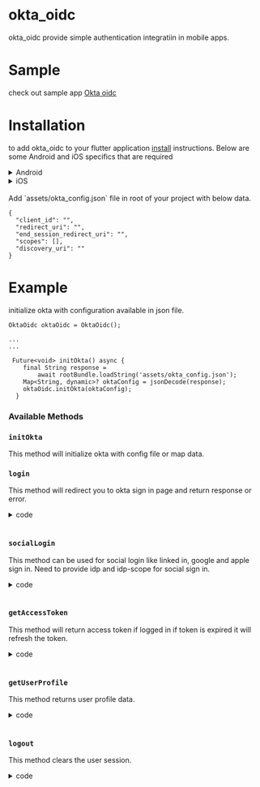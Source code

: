 # okta_oidc

okta_oidc provide simple authentication integratiin in mobile apps.

# Sample

check out sample app [Okta oidc](https://github.com/nirmalvora/okta_oidc/tree/main/example)

# Installation
to add okta_oidc to your flutter application [install](https://pub.dev/packages/okta_oidc/install) instructions. Below are some Android and iOS specifics that are required

<details>
<summary>Android</summary>

1. Make sure you set the `minSdkVersion` 21 or above in your "android/app/build.gradle" 
```
android {
  minSdkVersion 21

  ...
}
```
2. Similar to the sample app, you must add a redirect scheme to receive sign in results from the web browser. To do this, you must define a gradle manifest placeholder in your app's build.gradle:

```
manifestPlaceholders = [
    appAuthRedirectScheme: 'Add redirect schema here...'
  ]
```
</details>

<details>
<summary>iOS</summary>

1. Make sure the minimum deployment target in Podfile set to 13 or above

```
platform :ios, '13.0'
```
</details>

<br>
Add `assets/okta_config.json` file in root of your project with below data.

```
{
  "client_id": "",
  "redirect_uri": "",
  "end_session_redirect_uri": "",
  "scopes": [],
  "discovery_uri": ""
}
```

# Example
initialize okta with configuration available in json file.

```
OktaOidc oktaOidc = OktaOidc();

...
...

 Future<void> initOkta() async {
    final String response =
        await rootBundle.loadString('assets/okta_config.json');
    Map<String, dynamic>? oktaConfig = jsonDecode(response);
    oktaOidc.initOkta(oktaConfig);
  }
```

### Available Methods

### `initOkta`
This method will initialize okta with config file or map data.


### `login`
This method will redirect you to okta sign in page and return response or error. 
<details>
<summary>code</summary>

```
 oktaOidc.login().then((value) {
                }).catchError((onError) {
                });
```

</details>

<br>

### `socialLogin`
This method can be used for social login like linked in, google and apple sign in. Need to provide idp and idp-scope for social sign in. 
<details>
<summary>code</summary>

```
  oktaOidc.socialLogin({
      "idp": "0oa11t5hlpcImo4BX0h8",
      "idp-scope": "r_liteprofile r_emailaddress"
    }).then((value) {
    });
```

</details>

<br>

### `getAccessToken`
This method will return access token if logged in if token is expired it will refresh the token. 
<details>
<summary>code</summary>

```
  oktaOidc.getAccessToken();
```

</details>

<br>

### `getUserProfile`
This method returns user profile data. 
<details>
<summary>code</summary>

```
  oktaOidc.getUserProfile();
```

</details>

<br>

### `logout`
This method clears the user session. 
<details>
<summary>code</summary>

```
  oktaOidc.logout();
```

</details>